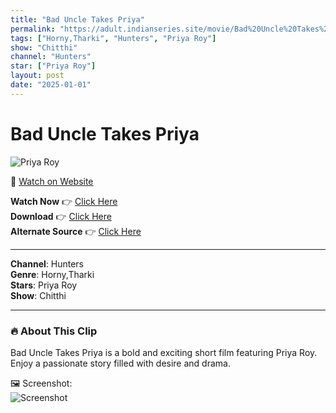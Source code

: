 ```yaml
---
title: "Bad Uncle Takes Priya"
permalink: "https://adult.indianseries.site/movie/Bad%20Uncle%20Takes%20Priya"
tags: ["Horny,Tharki", "Hunters", "Priya Roy"]
show: "Chitthi"
channel: "Hunters"
star: ["Priya Roy"]
layout: post
date: "2025-01-01"
---
```


# Bad Uncle Takes Priya

![Priya Roy](https://shorts.desisins.com/wp-content/uploads/2024/07/Priya-Roy-With-Tharki-Old-Uncle-Bad-Uncle-Chitthi-Hunters-DesiSins.com_.jpg)

🔗 [Watch on Website](https://adult.indianseries.site/movie/Bad%20Uncle%20Takes%20Priya)

**Watch Now** 👉 [Click Here](https://adult.indianseries.site/movie/Bad%20Uncle%20Takes%20Priya)  
**Download** 👉 [Click Here](https://adult.indianseries.site/movie/Bad%20Uncle%20Takes%20Priya)  
**Alternate Source** 👉 [Click Here](https://adult.indianseries.site/movie/Bad%20Uncle%20Takes%20Priya)

---

**Channel**: Hunters  
**Genre**: Horny,Tharki  
**Stars**: Priya Roy  
**Show**: Chitthi

---

### 🔥 About This Clip

Bad Uncle Takes Priya is a bold and exciting short film featuring Priya Roy. Enjoy a passionate story filled with desire and drama.
 
🖼️ Screenshot:  
![Screenshot](https://shorts.desisins.com/wp-content/uploads/2024/07/Priya-Roy-With-Tharki-Old-Uncle-Bad-Uncle-Chitthi-Hunters-DesiSins.com_.jpg)
